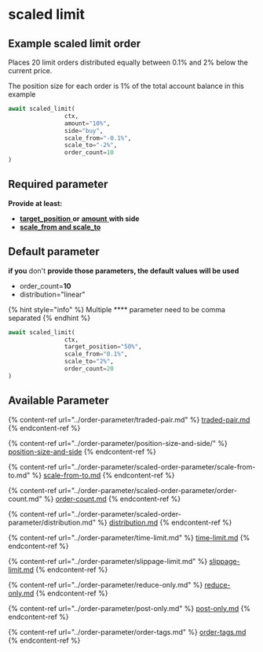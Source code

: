 # scaled limit

## Example scaled limit order

Places 20 limit orders distributed equally between 0.1% and 2% below the current price.

The position size for each order is 1% of the total account balance in this example

```python
await scaled_limit(
                ctx, 
                amount="10%",
                side="buy",
                scale_from="-0.1%", 
                scale_to="-2%",
                order_count=10
)
```

## Required parameter <a href="#parameter" id="parameter"></a>

**Provide at least:**

* [**target\_position** ](../order-parameter/position-size-and-side/target-position.md)**or** [**amount** ](../order-parameter/position-size-and-side/amount.md)**with side**
* ****[**scale\_from and scale\_to**](../order-parameter/scaled-order-parameter/scale-from-to.md)****

## **Default parameter**

**if you** don't **provide those parameters, the default values will be used**

* order\_count=**10**
* distribution="linear"

{% hint style="info" %}
Multiple **** parameter need to be comma separated
{% endhint %}

```python
await scaled_limit(
                ctx, 
                target_position="50%", 
                scale_from="0.1%", 
                scale_to="2%",
                order_count=20
)
```

## Available Parameter

{% content-ref url="../order-parameter/traded-pair.md" %}
[traded-pair.md](../order-parameter/traded-pair.md)
{% endcontent-ref %}

{% content-ref url="../order-parameter/position-size-and-side/" %}
[position-size-and-side](../order-parameter/position-size-and-side/)
{% endcontent-ref %}

{% content-ref url="../order-parameter/scaled-order-parameter/scale-from-to.md" %}
[scale-from-to.md](../order-parameter/scaled-order-parameter/scale-from-to.md)
{% endcontent-ref %}

{% content-ref url="../order-parameter/scaled-order-parameter/order-count.md" %}
[order-count.md](../order-parameter/scaled-order-parameter/order-count.md)
{% endcontent-ref %}

{% content-ref url="../order-parameter/scaled-order-parameter/distribution.md" %}
[distribution.md](../order-parameter/scaled-order-parameter/distribution.md)
{% endcontent-ref %}

{% content-ref url="../order-parameter/time-limit.md" %}
[time-limit.md](../order-parameter/time-limit.md)
{% endcontent-ref %}

{% content-ref url="../order-parameter/slippage-limit.md" %}
[slippage-limit.md](../order-parameter/slippage-limit.md)
{% endcontent-ref %}

{% content-ref url="../order-parameter/reduce-only.md" %}
[reduce-only.md](../order-parameter/reduce-only.md)
{% endcontent-ref %}

{% content-ref url="../order-parameter/post-only.md" %}
[post-only.md](../order-parameter/post-only.md)
{% endcontent-ref %}

{% content-ref url="../order-parameter/order-tags.md" %}
[order-tags.md](../order-parameter/order-tags.md)
{% endcontent-ref %}



​
